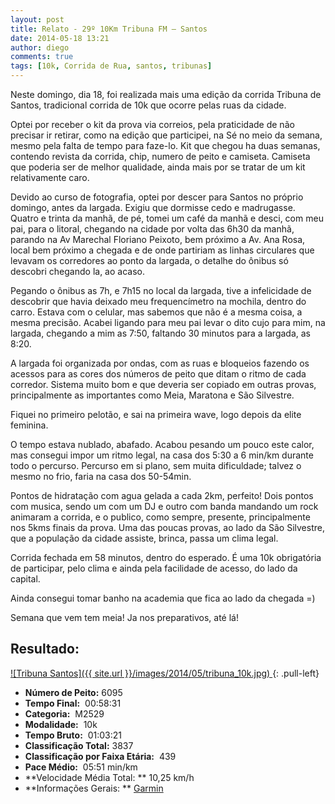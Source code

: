 ```yaml
---
layout: post
title: Relato - 29º 10Km Tribuna FM – Santos
date: 2014-05-18 13:21
author: diego
comments: true
tags: [10k, Corrida de Rua, santos, tribunas]
---
```

Neste domingo, dia 18, foi realizada mais uma edição da corrida Tribuna de Santos, tradicional corrida de 10k que ocorre pelas ruas da cidade.

Optei por receber o kit da prova via correios, pela praticidade de não precisar ir retirar, como na edição que participei, na Sé no meio da semana, mesmo pela falta de tempo para faze-lo. Kit que chegou ha duas semanas, contendo revista da corrida, chip, numero de peito e camiseta. Camiseta que poderia ser de melhor qualidade, ainda mais por se tratar de um kit relativamente caro.

Devido ao curso de fotografia, optei por descer para Santos no próprio domingo, antes da largada. Exigiu que dormisse cedo e madrugasse. Quatro e trinta da manhã, de pé, tomei um café da manhã e desci, com meu pai, para o litoral, chegando na cidade por volta das 6h30 da manhã, parando na Av Marechal Floriano Peixoto, bem próximo a Av. Ana Rosa, local bem próximo a chegada e de onde partiriam as linhas circulares que levavam os corredores ao ponto da largada, o detalhe do ônibus só descobri chegando la, ao acaso.

Pegando o ônibus as 7h, e 7h15 no local da largada, tive a infelicidade de descobrir que havia deixado meu frequencímetro na mochila, dentro do carro. Estava com o celular, mas sabemos que não é a mesma coisa, a mesma precisão. Acabei ligando para meu pai levar o dito cujo para mim, na largada, chegando a mim as 7:50, faltando 30 minutos para a largada, as 8:20.

A largada foi organizada por ondas, com as ruas e bloqueios fazendo os acessos para as cores dos números de peito que ditam o ritmo de cada corredor. Sistema muito bom e que deveria ser copiado em outras provas, principalmente as importantes como Meia, Maratona e São Silvestre.

Fiquei no primeiro pelotão, e sai na primeira wave, logo depois da elite feminina. 

O tempo estava nublado, abafado. Acabou pesando um pouco este calor, mas consegui impor um ritmo legal, na casa dos 5:30 a 6 min/km durante todo o percurso. Percurso em si plano, sem muita dificuldade; talvez o mesmo no frio, faria na casa dos 50-54min.

Pontos de hidratação com agua gelada a cada 2km, perfeito! Dois pontos com musica, sendo um com um DJ e outro com banda mandando um rock animaram a corrida, e o publico, como sempre, presente, principalmente nos 5kms finais da prova. Uma das poucas provas, ao lado da São Silvestre, que a população da cidade assiste, brinca, passa um clima legal.

Corrida fechada em 58 minutos, dentro do esperado. É uma 10k obrigatória de participar, pelo clima e ainda pela facilidade de acesso, do lado da capital.

Ainda consegui tomar banho na academia que fica ao lado da chegada =)

Semana que vem tem meia! Ja nos preparativos, até lá!

## Resultado:

<a href="/images/2014/05/tribuna_10k_big.JPG">
![Tribuna Santos]({{ site.url }}/images/2014/05/tribuna_10k.jpg)
</a>
{: .pull-left}

* **Número de Peito:**  6095
* **Tempo Final:**  00:58:31
* **Categoria:**  M2529
* **Modalidade:**  10k
* **Tempo Bruto:**  01:03:21
* **Classificação Total:**  3837
* **Classificação por Faixa Etária:**  439
* **Pace Médio:**  05:51 min/km
* **Velocidade Média Total: **  10,25 km/h
* **Informações Gerais: ** <a href="http://connect.garmin.com/activity/507106361" target="_blank">Garmin</a>
